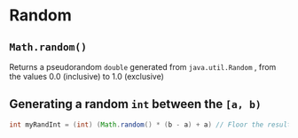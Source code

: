 # Random

## `Math.random()`

Returns a pseudorandom `double` generated from `java.util.Random` , from the values 0.0 (inclusive) to 1.0 (exclusive)

## Generating a random `int` between the `[a, b)`

```java
int myRandInt = (int) (Math.random() * (b - a) + a) // Floor the result
```